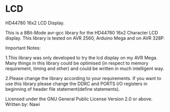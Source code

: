 # LCD
HD44780 16x2  LCD Display. 

This is a 8Bit-Mode avr-gcc library for the HD44780 16x2 Character LCD display.
This library is tested on AVR 2560, Arduino Mega and on AVR 328P. 

Important Notes: 

1.This library was only developed to try the lcd display on my AVR Mega. Many things in this library could be optimised (in respect to memory requirement, timing and other) and could be written in much intelligent way.

2.Please change the library according to your requirements. If you want to use this library please change the DDRC and PORTS I/O registers in beginning of header file statement(define statements). 


Licensed under the GNU General Public License  Version 2.0 or above.
Written by: Nawi

